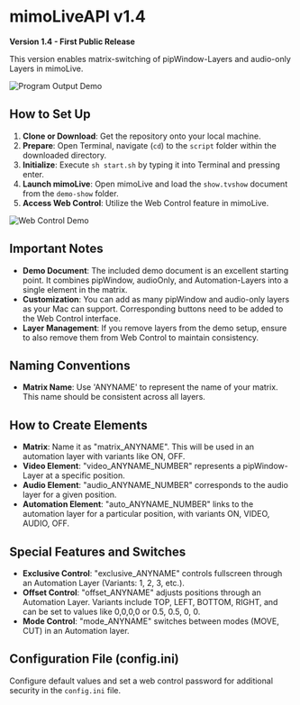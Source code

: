 # mimoLiveAPI v1.4

**Version 1.4 - First Public Release**

This version enables matrix-switching of pipWindow-Layers and audio-only Layers in mimoLive.

![Program Output Demo](https://github.com/MeinDeutschkurs/mimoLiveAPI/assets/129950466/a0cb90c3-3017-4ead-b6a6-77be8637ecf9)

## How to Set Up
1. **Clone or Download**: Get the repository onto your local machine.
2. **Prepare**: Open Terminal, navigate (`cd`) to the `script` folder within the downloaded directory.
3. **Initialize**: Execute `sh start.sh` by typing it into Terminal and pressing enter.
4. **Launch mimoLive**: Open mimoLive and load the `show.tvshow` document from the `demo-show` folder.
5. **Access Web Control**: Utilize the Web Control feature in mimoLive.

![Web Control Demo](https://github.com/MeinDeutschkurs/mimoLiveAPI/assets/129950466/f19823ae-991e-48d1-84cf-d94e8c529241)

## Important Notes
- **Demo Document**: The included demo document is an excellent starting point. It combines pipWindow, audioOnly, and Automation-Layers into a single element in the matrix.
- **Customization**: You can add as many pipWindow and audio-only layers as your Mac can support. Corresponding buttons need to be added to the Web Control interface.
- **Layer Management**: If you remove layers from the demo setup, ensure to also remove them from Web Control to maintain consistency.

## Naming Conventions
- **Matrix Name**: Use 'ANYNAME' to represent the name of your matrix. This name should be consistent across all layers.

## How to Create Elements
- **Matrix**: Name it as "matrix_ANYNAME". This will be used in an automation layer with variants like ON, OFF.
- **Video Element**: "video_ANYNAME_NUMBER" represents a pipWindow-Layer at a specific position.
- **Audio Element**: "audio_ANYNAME_NUMBER" corresponds to the audio layer for a given position.
- **Automation Element**: "auto_ANYNAME_NUMBER" links to the automation layer for a particular position, with variants ON, VIDEO, AUDIO, OFF.

## Special Features and Switches
- **Exclusive Control**: "exclusive_ANYNAME" controls fullscreen through an Automation Layer (Variants: 1, 2, 3, etc.).
- **Offset Control**: "offset_ANYNAME" adjusts positions through an Automation Layer. Variants include TOP, LEFT, BOTTOM, RIGHT, and can be set to values like 0,0,0,0 or 0.5, 0.5, 0, 0.
- **Mode Control**: "mode_ANYNAME" switches between modes (MOVE, CUT) in an Automation layer.

## Configuration File (config.ini)
Configure default values and set a web control password for additional security in the `config.ini` file.
